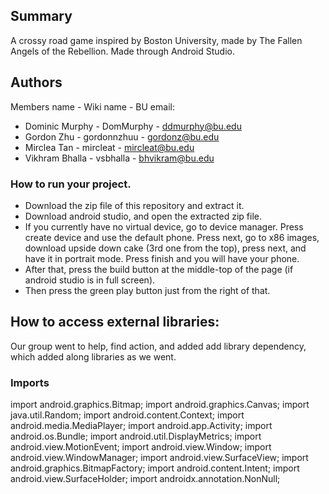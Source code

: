 ## Summary
A crossy road game inspired by Boston University, made by The Fallen Angels of the Rebellion. 
Made through Android Studio.


## Authors
Members name - Wiki name - BU email:
- Dominic Murphy - DomMurphy - ddmurphy@bu.edu
- Gordon Zhu  -  gordonnzhuu - gordonz@bu.edu
- Mirclea Tan - mircleat - mircleat@bu.edu
- Vikhram Bhalla - vsbhalla - bhvikram@bu.edu

### How to run your project.
- Download the zip file of this repository and extract it.
- Download android studio, and open the extracted zip file.
- If you currently have no virtual device, go to device manager. Press create device and use the default phone.
  Press next, go to x86 images, download upside down cake (3rd one from the top),
  press next, and have it in portrait mode. Press finish and you will have your phone.
- After that, press the build button at the middle-top of the page (if android studio is in full screen).
- Then press the green play button just from the right of that.
  
## How to access external libraries:
Our group went to help, find action, and added add library dependency, which added along libraries as we went. 

### Imports
import android.graphics.Bitmap;
import android.graphics.Canvas;
import java.util.Random;
import android.content.Context;
import android.media.MediaPlayer;
import android.app.Activity;
import android.os.Bundle;
import android.util.DisplayMetrics;
import android.view.MotionEvent;
import android.view.Window;
import android.view.WindowManager;
import android.view.SurfaceView;
import android.graphics.BitmapFactory;
import android.content.Intent;
import android.view.SurfaceHolder;
import androidx.annotation.NonNull;








